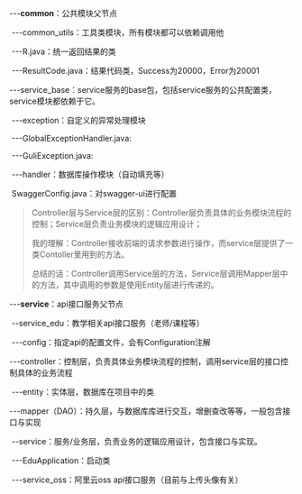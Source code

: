 ---**common**：公共模块父节点

​	---common_utils：工具类模块，所有模块都可以依赖调用他

​		---R.java：统一返回结果的类

​		---ResultCode.java：结果代码类，Success为20000，Error为20001

​	---service_base：service服务的base包，包括service服务的公共配置类，service模块都依赖于它。

​		---exception：自定义的异常处理模块

​			---GlobalExceptionHandler.java:

​			---GuliException.java:

​		---handler：数据库操作模块（自动填充等）

​		SwaggerConfig.java：对swagger-ui进行配置



> Controller层与Service层的区别：Controller层负责具体的业务模块流程的控制；Service层负责业务模块的逻辑应用设计；
>
> 我的理解：Controller接收前端的请求参数进行操作，而service层提供了一类Contoller里用到的方法。
>
> 总结的话：Controller调用Service层的方法，Service层调用Mapper层中的方法，其中调用的参数是使用Entity层进行传递的。



---**service**：api接口服务父节点

​	--service_edu：教学相关api接口服务（老师/课程等）

​		---config：指定api的配置文件，会有Configuration注解

​		---controller：控制层，负责具体业务模块流程的控制，调用service层的接口控制具体的业务流程

​		---entity：实体层，数据库在项目中的类

​		---mapper（DAO）：持久层，与数据库库进行交互，增删查改等等，一般包含接口与实现

​		--service：服务/业务层，负责业务的逻辑应用设计，包含接口与实现。

​		---EduApplication：启动类

​	---service_oss：阿里云oss api接口服务（目前与上传头像有关）

